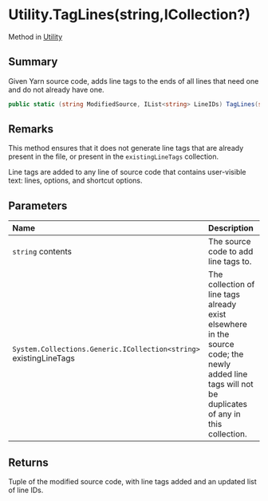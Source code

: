 # Utility.TagLines(string,ICollection<string>?)

Method in [Utility](/docs/api/csharp/yarn.compiler.utility.md)

## Summary


Given Yarn source code, adds line tags to the ends of all lines that
need one and do not already have one.


```csharp
public static (string ModifiedSource, IList<string> LineIDs) TagLines(string contents, ICollection<string>? existingLineTags = null)
```

## Remarks

<p>
This method ensures that it does not generate line tags that are
already present in the file, or present in the <code>existingLineTags</code> collection.
</p> <p>
Line tags are added to any line of source code that contains
user-visible text: lines, options, and shortcut options.
</p>

## Parameters

|Name|Description|
|:---|:---|
|`string` contents|The source code to add line tags to.|
|`System.Collections.Generic.ICollection<string>` existingLineTags|The collection of line tags already exist elsewhere in the source code; the newly added line tags will not be duplicates of any in this collection.|

## Returns

Tuple of the modified source code, with line tags added and
an updated list of line IDs.


